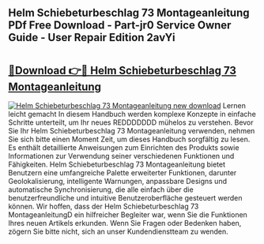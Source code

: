 ## Helm Schiebeturbeschlag 73 Montageanleitung PDf Free Download - Part-jr0 Service Owner Guide - User Repair Edition 2avYi

# <h2><a href="http://df8ibvc.blite.top/?on=Helm+Schiebeturbeschlag+73+Montageanleitung">🔗Download 👉🔴 Helm Schiebeturbeschlag 73 Montageanleitung</a></h2>

[![Helm Schiebeturbeschlag 73 Montageanleitung new download](https://i.imgur.com/lujVjoI.png)](http://df8ibvc.blite.top/?on=Helm+Schiebeturbeschlag+73+Montageanleitung)
Lernen leicht gemacht In diesem Handbuch werden komplexe Konzepte in einfache Schritte unterteilt, um Ihr neues REDDDDDDD mühelos zu verstehen. Bevor Sie Ihr Helm Schiebeturbeschlag 73 Montageanleitung verwenden, nehmen Sie sich bitte einen Moment Zeit, um dieses Handbuch sorgfältig zu lesen. Es enthält detaillierte Anweisungen zum Einrichten des Produkts sowie Informationen zur Verwendung seiner verschiedenen Funktionen und Fähigkeiten. Helm Schiebeturbeschlag 73 Montageanleitung bietet Benutzern eine umfangreiche Palette erweiterter Funktionen, darunter Geolokalisierung, intelligente Warnungen, anpassbare Designs und automatische Synchronisierung, die alle einfach über die benutzerfreundliche und intuitive Benutzeroberfläche gesteuert werden können. Wir hoffen, dass der Helm Schiebeturbeschlag 73 MontageanleitungD ein hilfreicher Begleiter war, wenn Sie die Funktionen Ihres neuen Artikels erkunden. Wenn Sie Fragen oder Bedenken haben, zögern Sie bitte nicht, sich an unser Kundendienstteam zu wenden.
